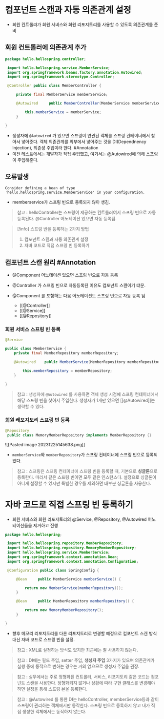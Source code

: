 # 컴포넌트 스캔과 자동 의존관계 설정
- 회원 컨트롤러가 회원 서비스와 회원 리포지토리를 사용할 수 있도록 의존관계를 준비

## 회원 컨트롤러에 의존관계 추가
```java
package hello.hellospring.controller;

 import hello.hellospring.service.MemberService;
 import org.springframework.beans.factory.annotation.Autowired;
 import org.springframework.stereotype.Controller;

 @Controller public class MemberController {

     private final MemberService memberService;

     @Autowired     public MemberController(MemberService memberService) {

         this.memberService = memberService;
     }

}

```
- 생성자에 `@Autowired` 가 있으면 스프링이 연관된 객체를 스프링 컨테이너에서 찾아서 넣어준다. 객체 의존관계를 외부에서 넣어주는 것을 DI(Dependnency Injection), 의존성 주입이라 한다. #Annotation 
- 이전 테스트에서는 개발자가 직접 주입했고, 여기서는 @Autowired에 의해 스프링이 주입해준다.

## 오류발생
`Consider defining a bean of type 'hello.hellospring.service.MemberService' in your configuration.`
- memberservice가 스프링 빈으로 등록되지 않아 생김.

> 참고 : helloController는 스프링이 제공하는 컨트롤러여서 스프링 빈으로 자동 등록된다. @Controller 어노테이션 있으면 자동 등록됨.

>[!info] 스프링 빈을 등록하는 2가지 방법
>	1. 컴포넌트 스캔과 자동 의존관계 설정
>	2. 자바 코드로 직접 스프링 빈 등록하기

## 컴포넌트 스캔 원리 #Annotation 
- @Component 어노테이션 있으면 스프링 빈으로 자동 등록
- @Controller 가 스프링 빈으로 자동등록된 이유도 컴포넌트 스캔이기 떄문.

- @Component 를 포함하는 다음 어노테이션도 스프링 빈으로 자동 등록 됨
	- [[@Controller]]
	- [[@Service]]
	- [[@Repository]]

### 회원 서비스 스프링 빈 등록
```java
@Service

public class MemberService {
    private final MemberRepository memberRepository;

    @Autowired    public MemberService(MemberRepository memberRepository) {

        this.memberRepository = memberRepository;
    }

}
```

> 참고 : 생성자에 `@Autowired` 를 사용하면 객체 생성 시점에 스프링 컨테이너에서 해당 스프링 빈을 찾아서 주입한다. 생성자가 1개만 있으면 [[@Autowired]]는 생략할 수 있다.

### 회원 레포지토리 스프링 빈 등록
```java
@Repository
 public class MemoryMemberRepository implements MemberRepository {}
```

![[Pasted image 20231225145638.png]]
- `memberService`와 `memberRepository`가 스프링 컨테이너에 스프링 빈으로 등록되었다.

> 참고 : 스프링은 스프링 컨테이너에 스프링 빈을 등록할 때, 기본으로 **싱글톤**으로 등록한다. 따라서 같은 스프링 빈이면 모두 같은 인스턴스다. 설정으로 싱글톤이 아니게 설정할 수 있지만 특별한 경우를 제외하면 대부분 싱글톤을 사용한다.

# 자바 코드로 직접 스프링 빈 등록하기
- 회원 서비스와 회원 리포지토리의 @Service, @Repository, @Autowired 어노테이션들을 제거하고 진행

```java
package hello.hellospring;

 import hello.hellospring.repository.MemberRepository;
 import hello.hellospring.repository.MemoryMemberRepository;
 import hello.hellospring.service.MemberService;
 import org.springframework.context.annotation.Bean;
 import org.springframework.context.annotation.Configuration;

 @Configuration public class SpringConfig {

     @Bean     public MemberService memberService() {

         return new MemberService(memberRepository());
     }

     @Bean     public MemberRepository memberRepository() {

         return new MemoryMemberRepository();
     }

}
```
- 향후 메모리 리포지토리를 다른 리포지토리로 변경할 예정으로 컴포넌트 스캔 방식 대신 자바 코드로 스프링 빈을 설정.

> 참고 : XML로 설정하는 방식도 있지만 최근에는 잘 사용하지 않는다.

> 참고 : DI에는 필드 주입, setter 주입, **생성자 주입** 3가지가 있으며 의존관계가 실행 중에 동적으로 변하는 경우는 거의 없으므로 생성자 주입을 권장.

> 참고 : 실무에서는 주로 정형화된 컨트롤러, 서비스, 리포지토리 같은 코드는 컴포넌트 스캔을 사용한다. 정형화되지 않거나 상황에 따라 구현 클래스를 변경해야 하면 설정을 통해 스프링 븐올 등록한다.

> 참고 : @Autowired 를 통한 DI는 helloController, memberService등과 같이 스프링이 관리하는 객체에서만 동작한다. 스프링 빈으로 등록하지 않고 내가 직접 생성한 객체에서는 동작하지 않는다.